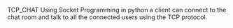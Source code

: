 TCP_CHAT 
Using Socket Programming in python a client can connect to the chat room and talk to all the connected users using the TCP protocol. 
